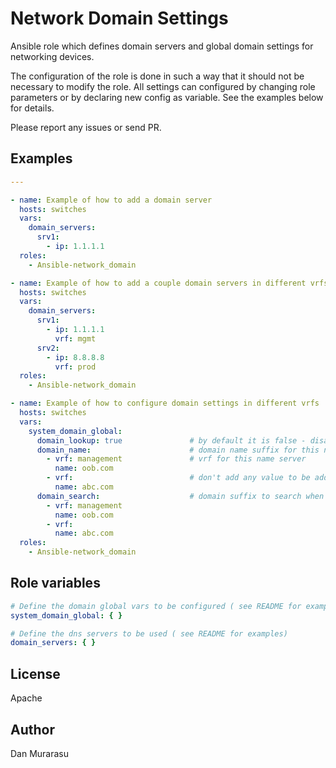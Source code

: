# Network Domain Settings

Ansible role which defines domain servers and global domain settings for networking devices. 

The configuration of the role is done in such a way that it should not be necessary to modify the role.
All settings can configured by changing role parameters or by declaring new config as variable.
See the examples below for details.

Please report any issues or send PR.

## Examples

```yaml
---

- name: Example of how to add a domain server
  hosts: switches
  vars:
    domain_servers:
      srv1:
        - ip: 1.1.1.1
  roles:
    - Ansible-network_domain

- name: Example of how to add a couple domain servers in different vrfs
  hosts: switches
  vars:
    domain_servers:
      srv1:
        - ip: 1.1.1.1
          vrf: mgmt
      srv2:
        - ip: 8.8.8.8
          vrf: prod
  roles:
    - Ansible-network_domain

- name: Example of how to configure domain settings in different vrfs
  hosts: switches
  vars:
    system_domain_global:  
      domain_lookup: true               # by default it is false - disabled
      domain_name:                      # domain name suffix for this node
        - vrf: management               # vrf for this name server
          name: oob.com
        - vrf:                          # don't add any value to be added to the default vrf
          name: abc.com
      domain_search:                    # domain suffix to search when performing DNS resolution
        - vrf: management 				
          name: oob.com
        - vrf: 							
          name: abc.com
  roles:
    - Ansible-network_domain
```

## Role variables

```yaml
# Define the domain global vars to be configured ( see README for examples)
system_domain_global: { }

# Define the dns servers to be used ( see README for examples)
domain_servers: { }
```


## License

Apache


## Author

Dan Murarasu
